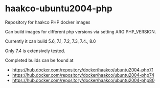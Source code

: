 # haakco-ubuntu2004-php

Repository for haakco PHP docker images

Can build images for different php versions via setting ARG PHP_VERSION.

Currently it can build 5.6, 7.1, 7.2, 7.3, 7.4., 8.0

Only 7.4 is extensively tested.

Completed builds can be found at

  * https://hub.docker.com/repository/docker/haakco/ubuntu2004-php71
  * https://hub.docker.com/repository/docker/haakco/ubuntu2004-php74
  * https://hub.docker.com/repository/docker/haakco/ubuntu2004-php80
